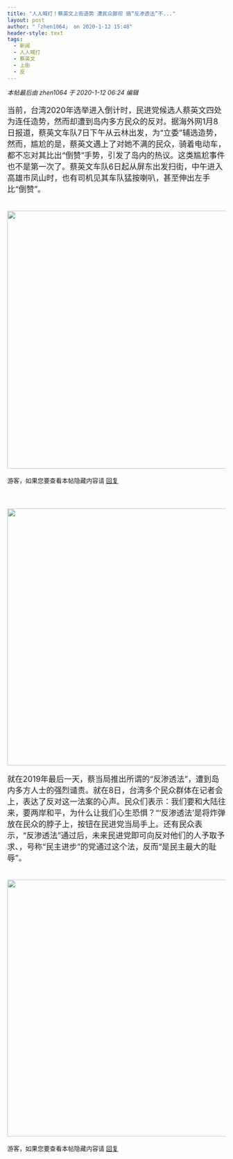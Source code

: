 ```yaml
---
title: "人人喊打！蔡英文上街造势 遭民众鄙视 搞“反渗透法”不..."
layout: post
author: "「zhen1064」 on 2020-1-12 15:48"
header-style: text
tags:
  - 新闻
  - 人人喊打
  - 蔡英文
  - 上街
  - 反
---
```


<head>
 <script type="text/javascript">replyreload += ',' + 5965581;</script>
</head>
<body>
 <i class="pstatus"> 本帖最后由 zhen1064 于 2020-1-12 06:24 编辑 </i>
 <br> 
 <br> 
 <font color="#222222"><font face="&amp;quot;"><font style="font-size:18px">当前，台湾2020年选举进入倒计时，民进党候选人蔡英文四处为连任造势，然而却遭到岛内多方民众的反对。据海外网1月8日报道，蔡英文车队7日下午从云林出发，为“立委”辅选造势，然而，尴尬的是，蔡英文遇上了对她不满的民众，骑着电动车，都不忘对其比出“倒赞”手势，引发了岛内的热议。这类尴尬事件也不是第一次了。蔡英文车队6日起从屏东出发扫街，中午进入高雄市凤山时，也有司机见其车队猛按喇叭，甚至伸出左手比“倒赞”。</font></font></font>
 <br> 
 <font color="#222222"><font face="&amp;quot;"><font style="font-size:18px"><br> </font></font></font>
 <br> 
 <ignore_js_op> 
  <img aid="1326564" src="https://bbs.boniu123.cc/data/attachment/forum/202001/12/060948j4xss817yx7v09i6.png" zoomfile="data/attachment/forum/202001/12/060948j4xss817yx7v09i6.png" file="data/attachment/forum/202001/12/060948j4xss817yx7v09i6.png" width="594" inpost="1"> 
  <div class="tip tip_4 aimg_tip" id="aimg_1326564_menu" style="position: absolute; display: none" disautofocus="true"> 
   <div class="xs0"> 
    <p><strong>QQ图片20200112060934.png</strong> <em class="xg1">(248.82 KB, 下载次数: 0)</em></p> 
    <p> <a href="forum.php?mod=attachment&amp;aid=MTMyNjU2NHwzYmUyZGIyMHwxNTc4ODIyMTI1fDB8NTUwMTkz&amp;nothumb=yes" target="_blank">下载附件</a> &nbsp;<a href="javascript:;" onclick="showWindow(this.id, this.getAttribute('url'), 'get', 0);" id="savephoto_1326564" url="home.php?mod=spacecp&amp;ac=album&amp;op=saveforumphoto&amp;aid=1326564&amp;handlekey=savephoto_1326564">保存到相册</a> </p> 
    <p class="xg1 y"><span title="2020-1-12 06:09">11&nbsp;小时前</span> 上传</p> 
   </div> 
   <div class="tip_horn"></div> 
  </div> 
 </ignore_js_op> 
 <br> 
 <br> 
 <div class="locked">
   游客，如果您要查看本帖隐藏内容请 
  <a href="forum.php?mod=post&amp;action=reply&amp;fid=2&amp;tid=550193" onclick="showWindow('reply', this.href)">回复</a> 
 </div>
 <br> 
 <font color="#222222"><font face="&amp;quot;"><font style="font-size:18px"><br> </font></font></font>
 <br> 
 <ignore_js_op> 
  <img aid="1326565" src="https://bbs.boniu123.cc/data/attachment/forum/202001/12/061021a4s8047471s4jzyp.png" zoomfile="data/attachment/forum/202001/12/061021a4s8047471s4jzyp.png" file="data/attachment/forum/202001/12/061021a4s8047471s4jzyp.png" width="592" inpost="1"> 
  <div class="tip tip_4 aimg_tip" id="aimg_1326565_menu" style="position: absolute; display: none" disautofocus="true"> 
   <div class="xs0"> 
    <p><strong>QQ图片20200112061012.png</strong> <em class="xg1">(338.45 KB, 下载次数: 0)</em></p> 
    <p> <a href="forum.php?mod=attachment&amp;aid=MTMyNjU2NXxmZjE2OTE3MnwxNTc4ODIyMTI1fDB8NTUwMTkz&amp;nothumb=yes" target="_blank">下载附件</a> &nbsp;<a href="javascript:;" onclick="showWindow(this.id, this.getAttribute('url'), 'get', 0);" id="savephoto_1326565" url="home.php?mod=spacecp&amp;ac=album&amp;op=saveforumphoto&amp;aid=1326565&amp;handlekey=savephoto_1326565">保存到相册</a> </p> 
    <p class="xg1 y"><span title="2020-1-12 06:10">11&nbsp;小时前</span> 上传</p> 
   </div> 
   <div class="tip_horn"></div> 
  </div> 
 </ignore_js_op> 
 <br> 
 <br> 
 <font color="#222222"><font face="&amp;quot;"><font style="font-size:18px">就在2019年最后一天，蔡当局推出所谓的“反渗透法”，遭到岛内多方人士的强烈谴责。就在8日，台湾多个民众群体在记者会上，表达了反对这一法案的心声。民众们表示：我们要和大陆往来，要两岸和平，为什么让我们心生恐惧？“‘反渗透法’是将炸弹放在民众的脖子上，按钮在民进党当局手上。还有民众表示，“反渗透法”通过后，未来民进党即可向反对他们的人予取予求、，号称“民主进步”的党通过这个法，反而“是民主最大的耻辱”。</font></font></font>
 <br> 
 <font color="#222222"><font face="&amp;quot;"><font style="font-size:18px"><br> </font></font></font>
 <br> 
 <ignore_js_op> 
  <img aid="1326566" src="https://bbs.boniu123.cc/data/attachment/forum/202001/12/061055h885afazna44fk01.png" zoomfile="data/attachment/forum/202001/12/061055h885afazna44fk01.png" file="data/attachment/forum/202001/12/061055h885afazna44fk01.png" width="592" inpost="1"> 
  <div class="tip tip_4 aimg_tip" id="aimg_1326566_menu" style="position: absolute; display: none" disautofocus="true"> 
   <div class="xs0"> 
    <p><strong>QQ图片20200112061044.png</strong> <em class="xg1">(173.94 KB, 下载次数: 0)</em></p> 
    <p> <a href="forum.php?mod=attachment&amp;aid=MTMyNjU2NnxjMTA5NTZhM3wxNTc4ODIyMTI1fDB8NTUwMTkz&amp;nothumb=yes" target="_blank">下载附件</a> &nbsp;<a href="javascript:;" onclick="showWindow(this.id, this.getAttribute('url'), 'get', 0);" id="savephoto_1326566" url="home.php?mod=spacecp&amp;ac=album&amp;op=saveforumphoto&amp;aid=1326566&amp;handlekey=savephoto_1326566">保存到相册</a> </p> 
    <p class="xg1 y"><span title="2020-1-12 06:10">11&nbsp;小时前</span> 上传</p> 
   </div> 
   <div class="tip_horn"></div> 
  </div> 
 </ignore_js_op> 
 <br> 
 <br> 
 <div class="locked">
   游客，如果您要查看本帖隐藏内容请 
  <a href="forum.php?mod=post&amp;action=reply&amp;fid=2&amp;tid=550193" onclick="showWindow('reply', this.href)">回复</a> 
 </div>
 <br> 
 <font color="#222222"><font face="&amp;quot;"><font style="font-size:18px"><br> </font></font></font>
 <br> 
 <br>
</body>


